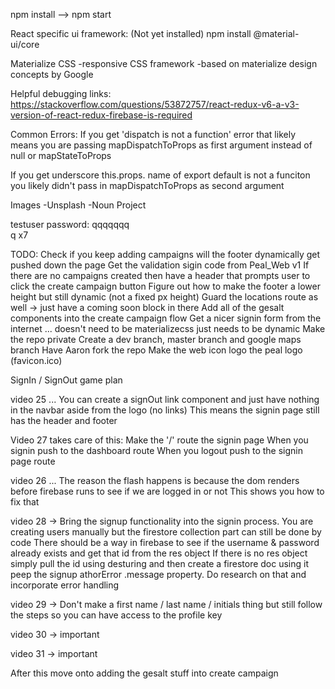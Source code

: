 npm install --> npm start

React specific ui framework:  (Not yet installed)
npm install @material-ui/core

Materialize CSS
-responsive CSS framework
-based on materialize design concepts by Google

Helpful debugging links:
https://stackoverflow.com/questions/53872757/react-redux-v6-a-v3-version-of-react-redux-firebase-is-required

Common Errors:
If you get 'dispatch is not a function' error that likely means you are passing mapDispatchToProps as first argument instead of null or mapStateToProps

If you get underscore this.props. name of export default is not a funciton you likely didn't pass in mapDispatchToProps as second argument

Images
-Unsplash
-Noun Project

testuser password: qqqqqqq  
q x7

TODO:
Check if you keep adding campaigns will the footer dynamically get pushed down the page
Get the validation sigin code from Peal_Web v1
If there are no campaigns created then have a header that prompts user to click the create campaign button
Figure out how to make the footer a lower height but still dynamic (not a fixed px height)
Guard the locations route as well -> just have a coming soon block in there
Add all of the gesalt components into the create campaign flow
Get a nicer signin form from the internet ... doesn't need to be materializecss just needs to be dynamic
Make the repo private
Create a dev branch, master branch and google maps branch
Have Aaron fork the repo
Make the web icon logo the peal logo (favicon.ico)


SignIn / SignOut game plan

video 25 ...
  You can create a signOut link component and just have nothing in the navbar aside from the logo (no links)
  This means the signin page still has the header and footer

  Video 27 takes care of this:
    Make the '/' route the signin page
    When you signin push to the dashboard route
    When you logout push to the signin page route

video 26 ...
  The reason the flash happens is because the dom renders before firebase runs to see if we are logged in or not
  This shows you how to fix that


video 28 ->
  Bring the signup functionality into the signin process.
  You are creating users manually but the firestore collection part can still be done by code
  There should be a way in firebase to see if the username & password already exists and get that id from the res object
  If there is no res object simply pull the id using desturing and then create a firestore doc using it
  peep the signup athorError .message property. Do research on that and incorporate error handling

video 29 ->
  Don't make a first name / last name / initials thing but still follow the steps so you can have access to the profile key

video 30 ->
  important

video 31 ->
  important

After this move onto adding the gesalt stuff into create campaign
